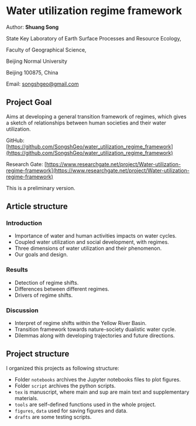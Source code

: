 # Water utilization regime framework

Author: **Shuang Song**

State Key Laboratory of Earth Surface Processes and Resource Ecology,

Faculty of Geographical Science,

Beijing Normal University

Beijing 100875, China

Email: songshgeo@gmail.com

## Project Goal

Aims at developing a general transition framework of regimes, which gives a sketch of relationships between human societies and their water utilization.

GitHub: [https://github.com/SongshGeo/water_utilization_regime_framework](https://github.com/SongshGeo/water_utilization_regime_framework)

Research Gate: [https://www.researchgate.net/project/Water-utilization-regime-framework](https://www.researchgate.net/project/Water-utilization-regime-framework)

This is a preliminary version.

## Article structure

### Introduction

- Importance of water and human activities impacts on water cycles.
- Coupled water utilization and social development, with regimes.
- Three dimensions of water utilization and their phenomenon.
- Our goals and design.

### Results

- Detection of regime shifts.
- Differences between different regimes.
- Drivers of regime shifts.

### Discussion

- Interpret of regime shifts within the Yellow River Basin.
- Transition framework towards nature-society dualistic water cycle.
- Dilemmas along with developing trajectories and future directions.

## Project structure

I organized this projects as following structure:

- Folder `notebooks` archives the Jupyter notebooks files to plot figures.
- Folder `script` archives the python scripts.
- `tex` is manuscript, where main and sup are main text and supplementary materials.
- `tools` are self-defined functions used in the whole project.
- `figures`, `data` used for saving figures and data.
- `drafts` are some testing scripts.
